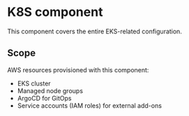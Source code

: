 # K8S component

This component covers the entire EKS-related configuration.

## Scope
AWS resources provisioned with this component:
* EKS cluster
* Managed node groups
* ArgoCD for GitOps
* Service accounts (IAM roles) for external add-ons
